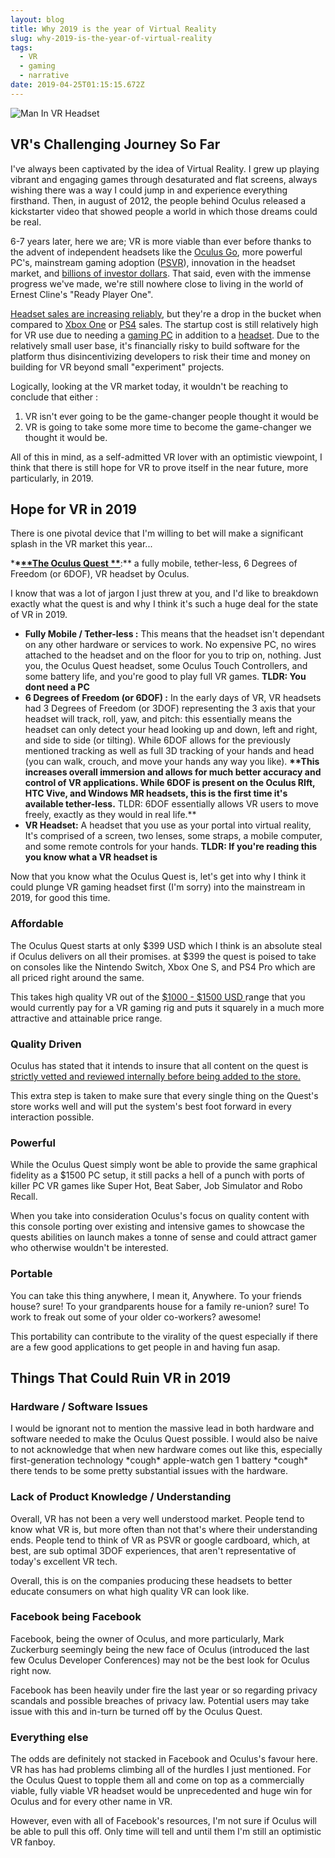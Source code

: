 ```yaml
---
layout: blog
title: Why 2019 is the year of Virtual Reality
slug: why-2019-is-the-year-of-virtual-reality
tags:
  - VR
  - gaming
  - narrative
date: 2019-04-25T01:15:15.672Z
---
```

![Man In VR Headset](/images/uploads/oculus-rift-pic.jpg "VR Picture by Lux Interaction on Unsplash")

## VR's Challenging Journey So Far

I've always been captivated by the idea of Virtual Reality. I grew up playing vibrant and engaging games through desaturated and flat screens, always wishing there was a way I could jump in and experience everything firsthand. Then, in august of 2012, the people behind Oculus released a kickstarter video that showed people a world in which those dreams could be real. 

6-7 years later, here we are; VR is more viable than ever before thanks to the advent of independent headsets like the [Oculus Go](https://www.oculus.com/go/?locale=en_US), more powerful PC's, mainstream gaming adoption ([PSVR](https://www.playstation.com/en-ca/explore/playstation-vr/?emcid=pa-co-108223&utm_medium=Paid_Search&utm_campaign=&utm_source=&utm_term=pa-co-108223&utm_content=&gclid=CJ76zcS36uECFTG0ZQodnekIFQ)), innovation in the headset market, and [billions of investor dollars](https://www.forbes.com/sites/briansolomon/2014/03/25/facebook-buys-oculus-virtual-reality-gaming-startup-for-2-billion/#4d711e0a2498). That said, even with the immense progress we've made, we're still nowhere close to living in the world of Ernest Cline's "Ready Player One". 

[Headset sales are increasing reliably](https://www.statista.com/statistics/671403/global-virtual-reality-device-shipments-by-vendor/), but they're a drop in the bucket when compared to  [Xbox One](https://www.tweaktown.com/news/64602/xbox-one-sales-hit-41-million/index.html) or [PS4](https://www.statista.com/statistics/651576/global-ps4-console-unit-sales/) sales. The startup cost is still relatively high for VR use due to needing a [gaming PC](https://techguided.com/vr-ready-pc-builds/) in addition to a [headset](https://www.pcmag.com/article/342537/the-best-virtual-reality-vr-headsets). Due to the relatively small user base, it's financially risky to build software for the platform thus disincentivizing developers to risk their time and money on building for VR beyond small "experiment" projects.

Logically, looking at the VR market today, it wouldn't be reaching to conclude that either :

1. VR isn't ever going to be the game-changer people thought it would be
2. VR is going to take some more time to become the game-changer we thought it would be. 

All of this in mind, as a self-admitted VR lover with an optimistic viewpoint,  I think that there is still hope for VR to prove itself in the near future, more particularly, in 2019. 

## Hope for VR in 2019

There is one pivotal device that I'm willing to bet will make a significant splash in the VR market this year...

\***\*[**The Oculus Quest **](https://www.oculus.com/quest/?locale=en_US)**:\*\* a fully mobile, tether-less, 6 Degrees of Freedom (or 6DOF), VR headset by Oculus. 

I know that was a lot of jargon I just threw at you, and I'd like to breakdown exactly what the quest is and why I think it's such a huge deal for the state of VR in 2019. 

* **Fully Mobile / Tether-less :** This means that the headset isn't dependant on any other hardware or services to work. No expensive PC, no wires attached to the headset and on the floor for you to trip on, nothing. Just you, the Oculus Quest headset, some Oculus Touch Controllers, and some battery life, and you're good to play full VR games. **TLDR: You dont need a PC**
* **6 Degrees of Freedom (or 6DOF) :** In the early days of VR, VR headsets had 3 Degrees of Freedom (or 3DOF) representing the 3 axis that your headset will track, roll, yaw, and pitch: this essentially means the headset can only detect your head looking up and down, left and right, and side to side (or tilting). While 6DOF allows for the previously mentioned tracking as well as full 3D tracking of your hands and head (you can walk, crouch, and move your hands any way you like).  **\*\*This increases overall immersion and allows for much better accuracy and control of VR applications. While 6DOF is present on the Oculus RIft, HTC Vive, and Windows MR headsets, this is the first time it's available tether-less.**  TLDR: 6DOF essentially allows VR users to move freely, exactly as they would in real life.\*\*
* **VR Headset:** A headset that you use as your portal into virtual reality, It's comprised of a screen, two lenses, some straps, a mobile computer, and some remote controls for your hands. **TLDR: If you're reading this you know what a VR headset is**

Now that you know what the Oculus Quest is, let's get into why I think it could plunge VR gaming headset first (I'm sorry) into the mainstream in 2019, for good this time. 

### Affordable

The Oculus Quest starts at only $399 USD which I think is an absolute steal if Oculus delivers on all their promises. at $399 the quest is poised to take on consoles like the Nintendo Switch, Xbox One S, and PS4 Pro which are all priced right around the same.  

This takes high quality VR out of the [$1000 - $1500 USD ](https://www.pcmag.com/roundup/341963/the-best-computers-for-the-oculus-rift-vr-headset)range that you would currently pay for a VR gaming rig and puts it squarely in a much more attractive and attainable price range. 

### Quality Driven

Oculus has stated that it intends to insure that all content on the quest is [strictly vetted and reviewed internally before being added to the store.](https://uploadvr.com/quest-curation-rubin/) 

This extra step is taken to make sure that every single thing on the Quest's store works well and will put the system's best foot forward in every interaction possible. 

### Powerful

While the Oculus Quest simply wont be able to provide the same graphical fidelity as a $1500 PC setup, it still packs a hell of a punch with ports of killer PC VR games like Super Hot, Beat Saber, Job Simulator and Robo Recall. 

When you take into consideration Oculus's focus on quality content with this console porting over existing and intensive games to showcase the quests abilities on launch makes a tonne of sense and could attract gamer who otherwise wouldn't be interested. 

### Portable

You can take this thing anywhere, I mean it, Anywhere. To your friends house? sure! To your grandparents house for a family re-union? sure! To work to freak out some of your older co-workers? awesome!

This portability can contribute to the virality of the quest especially if there are a few good applications to get people in and having fun asap. 

## Things That Could Ruin VR in 2019

### Hardware / Software Issues

I would be ignorant not to mention the massive lead in both hardware and software needed to make the Oculus Quest possible. I would also be naive to not acknowledge that when new hardware comes out like this, especially first-generation technology \*cough\* apple-watch gen 1 battery \*cough\* there tends to be some pretty substantial issues with the hardware. 

### Lack of Product Knowledge / Understanding

Overall, VR has not been a very well understood market. People tend to know what VR is, but more often than not that's where their understanding ends. People tend to think of VR as PSVR or google cardboard, which, at best, are sub optimal 3DOF experiences, that aren't representative of today's excellent VR tech. 

Overall, this is on the companies producing these headsets to better educate consumers on what high quality VR can look like. 

### Facebook being Facebook

Facebook, being the owner of Oculus, and more particularly, Mark Zuckerburg seemingly being the new face of Oculus (introduced the last few Oculus Developer Conferences) may not be the best look for Oculus right now. 

Facebook has been heavily under fire the last year or so regarding privacy scandals and possible breaches of privacy law. Potential users may take issue with this and in-turn be turned off by the Oculus Quest. 

### Everything else

The odds are definitely not stacked in Facebook and Oculus's favour here. VR has has had problems climbing all of the hurdles I just mentioned. For the Oculus Quest to topple them all and come on top as a commercially viable, fully viable VR headset would be unprecedented and huge win for Oculus and for every other name in VR. 

However, even with all of Facebook's resources, I'm not sure if Oculus will be able to pull this off. Only time will tell and until them I'm still an optimistic VR fanboy.
